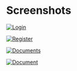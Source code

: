 Screenshots
===========
[![Login](/screenshots/Login.PNG)](/screenshots/Login.PNG)

[![Register](/screenshots/Signup.PNG)](/screenshots/Signup.PNG)

[![Documents](/screenshots/Documents.PNG)](/screenshots/Documents.PNG)

[![Document](/screenshots/Document.PNG)](/screenshots/Document.PNG)
